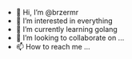 - 👋 Hi, I’m @brzermr
- 👀 I’m interested in everything
- 🌱 I’m currently learning golang
- 💞️ I’m looking to collaborate on ...
- 📫 How to reach me ...

<!---
brzermr/brzermr is a ✨ special ✨ repository because its `README.md` (this file) appears on your GitHub profile.
You can click the Preview link to take a look at your changes.
--->
